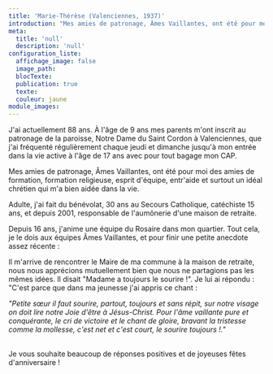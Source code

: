 ```yaml
---
title: 'Marie-Thèrèse (Valenciennes, 1937)'
introduction: "Mes amies de patronage, Âmes Vaillantes, ont été pour moi des amies de formation, formation religieuse, esprit d'équipe, entr'aide et surtout un idéal chrétien qui m'a bien aidée dans la vie."
meta:
  title: 'null'
  description: 'null'
configuration_liste:
  affichage_image: false
  image_path:
  blocTexte:
  publication: true
  texte:
  couleur: jaune
module_images:
---
```



J'ai actuellement 88 ans. &Agrave; l'&acirc;ge de 9 ans mes parents m'ont inscrit au patronage de la paroisse, Notre Dame du Saint Cordon &agrave; Valenciennes, que j'ai fr&eacute;quent&eacute; r&eacute;guli&egrave;rement chaque jeudi et dimanche jusqu'&agrave; mon entr&eacute;e dans la vie active &agrave; l'&acirc;ge de 17 ans avec pour tout bagage mon CAP.

Mes amies de patronage, &Acirc;mes Vaillantes, ont &eacute;t&eacute; pour moi des amies de formation, formation religieuse, esprit d'&eacute;quipe, entr'aide et surtout un id&eacute;al chr&eacute;tien qui m'a bien aid&eacute;e dans la vie.

Adulte, j'ai fait du b&eacute;n&eacute;volat, 30 ans au Secours Catholique, cat&eacute;chiste 15 ans, et depuis 2001, responsable de l'aum&ocirc;nerie d'une maison de retraite.

Depuis 16 ans, j'anime une &eacute;quipe du Rosaire dans mon quartier. Tout cela, je le dois aux &eacute;quipes &Acirc;mes Vaillantes, et pour finir une petite anecdote assez r&eacute;cente :

Il m'arrive de rencontrer le Maire de ma commune &agrave; la maison de retraite, nous nous appr&eacute;cions mutuellement bien que nous ne partagions pas les m&ecirc;mes id&eacute;es. Il disait "Madame a toujours le sourire !". Je lui ai r&eacute;pondu : "C'est parce que dans ma jeunesse j'ai appris ce chant :

*"Petite sœur il faut sourire, partout, toujours et sans r&eacute;pit, sur notre visage on doit lire notre Joie d'&ecirc;tre &agrave; J&eacute;sus-Christ. Pour l'&acirc;me vaillante pure et conqu&eacute;rante, le cri de victoire et le chant de gloire, bravant la tristesse comme la mollesse, c'est net et c'est court, le sourire toujours !."*
<br>&nbsp;

Je vous souhaite beaucoup de r&eacute;ponses positives et de joyeuses f&ecirc;tes d'anniversaire !